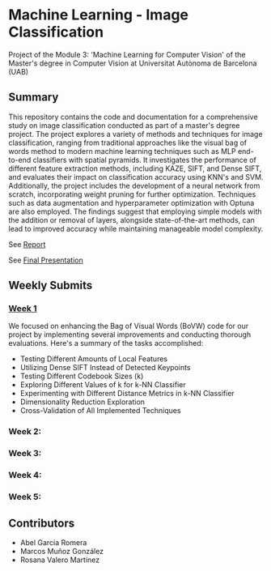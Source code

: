 # Machine Learning - Image Classification 
Project of the Module 3: 'Machine Learning for Computer Vision' of the Master's degree in Computer Vision at Universitat Autònoma de Barcelona (UAB)

## Summary
This repository contains the code and documentation for a comprehensive study on image classification conducted as part of a master's degree project. The project explores a variety of methods and techniques for image classification, ranging from traditional approaches like the visual bag of words method to modern machine learning techniques such as MLP end-to-end classifiers with spatial pyramids. It investigates the performance of different feature extraction methods, including KAZE, SIFT, and Dense SIFT, and evaluates their impact on classification accuracy using KNN's and SVM. Additionally, the project includes the development of a neural network from scratch, incorporating weight pruning for further optimization. Techniques such as data augmentation and hyperparameter optimization with Optuna are also employed. The findings suggest that employing simple models with the addition or removal of layers, alongside state-of-the-art methods, can lead to improved accuracy while maintaining manageable model complexity.

See [Report](https://drive.google.com/file/d/1I7GHOIgVhsoc24-_R3qT4AydzxDSYe-w/view?usp=sharing)

See [Final Presentation](https://drive.google.com/file/d/1bBhTVEvpul2a8wQBHJ4wAXMs_eMZNPt0/view?usp=sharing)

## Weekly Submits
### [Week 1](https://github.com/rosanavalero/machine_learning_CV/tree/c1ff92b8f577f822bfff60cfeb752f1a88b1a1f7/Week1)

We focused on enhancing the Bag of Visual Words (BoVW) code for our project by implementing several improvements and conducting thorough evaluations. Here's a summary of the tasks accomplished:
- Testing Different Amounts of Local Features
- Utilizing Dense SIFT Instead of Detected Keypoints
- Testing Different Codebook Sizes (k)
- Exploring Different Values of k for k-NN Classifier 
- Experimenting with Different Distance Metrics in k-NN Classifier
- Dimensionality Reduction Exploration
- Cross-Validation of All Implemented Techniques

### Week 2:

### Week 3:

### Week 4:

### Week 5:


## Contributors
- Abel García Romera
- Marcos Muñoz González
- Rosana Valero Martínez

